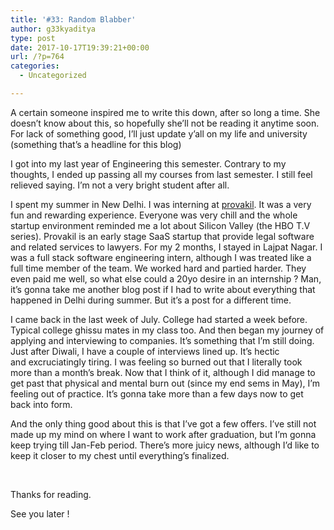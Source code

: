```yaml
---
title: '#33: Random Blabber'
author: g33kyaditya
type: post
date: 2017-10-17T19:39:21+00:00
url: /?p=764
categories:
  - Uncategorized

---
```

A certain someone inspired me to write this down, after so long a time. She doesn&#8217;t know about this, so hopefully she&#8217;ll not be reading it anytime soon. For lack of something good, I&#8217;ll just update y&#8217;all on my life and university (something that&#8217;s a headline for this blog)

I got into my last year of Engineering this semester. Contrary to my thoughts, I ended up passing all my courses from last semester. I still feel relieved saying. I&#8217;m not a very bright student after all.

I spent my summer in New Delhi. I was interning at [provakil][1]. It was a very fun and rewarding experience. Everyone was very chill and the whole startup environment reminded me a lot about Silicon Valley (the HBO T.V series). Provakil is an early stage SaaS startup that provide legal software and related services to lawyers. For my 2 months, I stayed in Lajpat Nagar. I was a full stack software engineering intern, although I was treated like a full time member of the team. We worked hard and partied harder. They even paid me well, so what else could a 20yo desire in an internship ? Man, it&#8217;s gonna take me another blog post if I had to write about everything that happened in Delhi during summer. But it&#8217;s a post for a different time.

I came back in the last week of July. College had started a week before. Typical college ghissu mates in my class too. And then began my journey of applying and interviewing to companies. It&#8217;s something that I&#8217;m still doing. Just after Diwali, I have a couple of interviews lined up. It&#8217;s hectic and excruciatingly tiring. I was feeling so burned out that I literally took more than a month&#8217;s break. Now that I think of it, although I did manage to get past that physical and mental burn out (since my end sems in May), I&#8217;m feeling out of practice. It&#8217;s gonna take more than a few days now to get back into form.

And the only thing good about this is that I&#8217;ve got a few offers. I&#8217;ve still not made up my mind on where I want to work after graduation, but I&#8217;m gonna keep trying till Jan-Feb period. There&#8217;s more juicy news, although I&#8217;d like to keep it closer to my chest until everything&#8217;s finalized.

&nbsp;

Thanks for reading.

See you later !

 [1]: https://provakil.com/